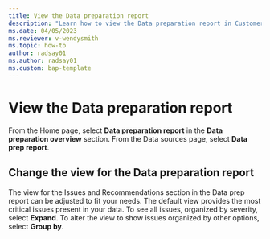 ```yaml
---
title: View the Data preparation report
description: "Learn how to view the Data preparation report in Customer Insights."
ms.date: 04/05/2023
ms.reviewer: v-wendysmith
ms.topic: how-to
author: radsay01
ms.author: radsay01
ms.custom: bap-template
---
```


# View the Data preparation report

From the Home page, select **Data preparation report** in the **Data preparation overview** section.
From the Data sources page, select **Data prep report**.

## Change the view for the Data preparation report

The view for the Issues and Recommendations section in the Data prep report can be adjusted to fit your needs. The default view provides the most critical issues present in your data. To see all issues, organized by severity, select **Expand**. To alter the view to show issues organized by other options, select **Group by**.
